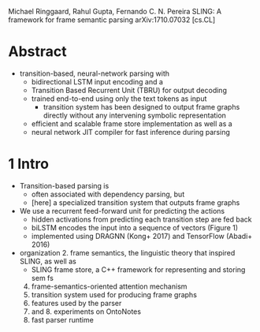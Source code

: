 Michael Ringgaard, Rahul Gupta, Fernando C. N. Pereira
SLING: A framework for frame semantic parsing
arXiv:1710.07032 [cs.CL]

# Abstract

* transition-based, neural-network parsing with
  * bidirectional LSTM input encoding and a
  * Transition Based Recurrent Unit (TBRU) for output decoding
  * trained end-to-end using only the text tokens as input
    * transition system has been designed to output frame graphs directly
      without any intervening symbolic representation
  * efficient and scalable frame store implementation as well as a
  * neural network JIT compiler for fast inference during parsing

# 1 Intro

* Transition-based parsing is
  * often associated with dependency parsing, but
  * [here] a specialized transition system that outputs frame graphs
* We use a recurrent feed-forward unit for predicting the actions
  * hidden activations from predicting each transition step are fed back
  * biLSTM encodes the input into a sequence of vectors (Figure 1)
  * implemented using DRAGNN (Kong+ 2017) and TensorFlow (Abadi+ 2016)
* organization
  2. frame semantics, the linguistic theory that inspired SLING, as well as
    * SLING frame store, a C++ framework for representing and storing sem fs
  4. frame-semantics-oriented attention mechanism
  5. transition system used for producing frame graphs
  6. features used by the parser
  7. and 8. experiments on OntoNotes
  9. fast parser runtime
